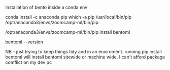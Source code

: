 

Installation of bento inside a conda env

conda install -c anaconda pip
which -a pip
  /usr/local/bin/pip
  /opt/anaconda3/envs/zoomcamp-ml/bin/pip

/opt/anaconda3/envs/zoomcamp-ml/bin/pip install bentoml

bentoml --version 

NB - just trying to keep things tidy and in an enviroment. running pip install bentoml will install bentoml sitewide or machine wide. I can't afford package comflict on my dev pc